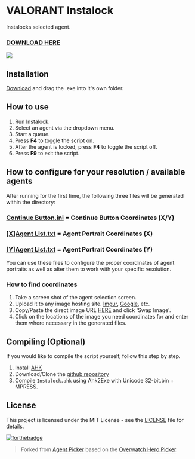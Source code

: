 # VALORANT Instalock
Instalocks selected agent.

### [DOWNLOAD HERE](https://github.com/)

![](https://i.imgur.com/0nYAqMg.png)

## Installation
[Download](https://github.com/) and drag the .exe into it's own folder.

## How to use
1. Run Instalock.
2. Select an agent via the dropdown menu.
3. Start a queue.
4. Press **F4** to toggle the script on.
5. After the agent is locked, press **F4** to toggle the script off.
6. Press **F9** to exit the script.

## How to configure for your resolution / available agents

After running for the first time, the following three files will be generated within the directory:

### [Continue Button.ini](Continue%20Button.ini) = Continue Button Coordinates (**X/Y**)

### [[X]Agent List.txt]([X]Agent%20List.txt) = Agent Portrait Coordinates (**X**)

### [[Y]Agent List.txt]([Y]Agent%20List.txt) = Agent Portrait Coordinates (**Y**)

You can use these files to configure the proper coordinates of agent portraits as well as alter them to work with your specific resolution.

### How to find coordinates
1. Take a screen shot of the agent selection screen.
2. Upload it to any image hosting site. [Imgur](https://imgur.com/upload), [Google](https://photos.google.com/), etc.
3. Copy/Paste the direct image URL [HERE](https://inkplant.com/tools/image-coordinates) and click 'Swap Image'.
4. Click on the locations of the image you need coordinates for and enter them where necessary in the generated files.

## Compiling (Optional)
If you would like to compile the script yourself, follow this step by step.

1. Install [AHK](https://www.autohotkey.com/download/)
2. Download/Clone the [github repository](https://github.com/jesoe/Instalock)
6. Compile `Instalock.ahk` using Ahk2Exe with Unicode 32-bit.bin + MPRESS.

## License
This project is licensed under the MIT License - see the [LICENSE](LICENSE) file for details.

[![forthebadge](https://forthebadge.com/images/badges/ctrl-c-ctrl-v.svg)](https://forthebadge.com)

> Forked from [Agent Picker](https://github.com/pintoso/Agent-Picker) based on the [Overwatch Hero Picker](https://github.com/Robert-K/overwatch-hero-picker/)
